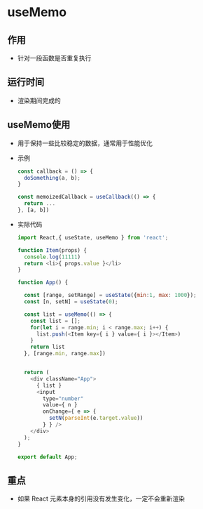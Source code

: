 # useMemo

## 作用

- 针对一段函数是否重复执行

## 运行时间

- 渲染期间完成的

## useMemo使用

- 用于保持一些比较稳定的数据，通常用于性能优化

- 示例

    ```js
    const callback = () => {
      doSomething(a, b);
    }

    const memoizedCallback = useCallback(() => {
      return ...
    }, [a, b])
    ```

- 实际代码

    ```js
    import React,{ useState, useMemo } from 'react';

    function Item(props) {
      console.log(11111)
      return <li>{ props.value }</li>
    }

    function App() {

      const [range, setRange] = useState({min:1, max: 1000});
      const [n, setN] = useState(0);

      const list = useMemo(() => {
        const list = [];
        for(let i = range.min; i < range.max; i++) {
          list.push(<Item key={ i } value={ i }></Item>)
        }
        return list
      }, [range.min, range.max])


      return (
        <div className="App">
          { list }
          <input
            type="number"
            value={ n }
            onChange={ e => {
              setN(parseInt(e.target.value))
            } } />
        </div>
      );
    }

    export default App;
    ```

## 重点

- 如果 React 元素本身的引用没有发生变化，一定不会重新渲染
